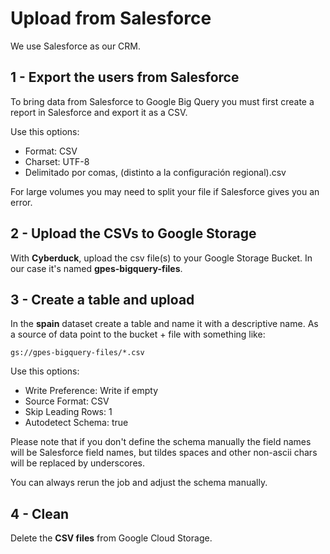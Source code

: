 # Upload from Salesforce

We use Salesforce as our CRM.

## 1 - Export the users from Salesforce

To bring data from Salesforce to Google Big Query you must first create a report in Salesforce and export it as a CSV.

Use this options:

* Format: CSV
* Charset: UTF-8
* Delimitado por comas, (distinto a la configuración regional).csv

For large volumes you may need to split your file if Salesforce gives you an error.

## 2 - Upload the CSVs to Google Storage

With **Cyberduck**, upload the csv file(s) to your Google Storage Bucket. In our case it's named **gpes-bigquery-files**.

## 3 - Create a table and upload

In the **spain** dataset create a table and name it with a descriptive name. As a source of data point to the bucket + file with something like:

```text
gs://gpes-bigquery-files/*.csv
```

Use this options:

* Write Preference: Write if empty
* Source Format: CSV
* Skip Leading Rows: 1
* Autodetect Schema: true

Please note that if you don't define the schema manually the field names will be Salesforce field names, but tildes spaces and other non-ascii chars will be replaced by underscores.

You can always rerun the job and adjust the schema manually.

## 4 - Clean

Delete the **CSV files** from Google Cloud Storage.

